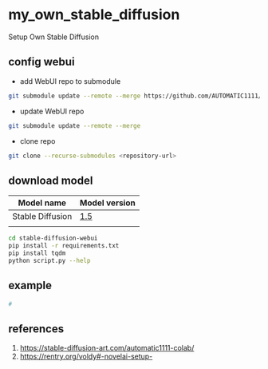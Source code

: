 # my_own_stable_diffusion
 Setup Own Stable Diffusion

## config webui
- add WebUI repo to submodule
```bash
git submodule update --remote --merge https://github.com/AUTOMATIC1111/stable-diffusion-webui
```
- update WebUI repo
```bash
git submodule update --remote --merge
```
- clone repo
```bash
git clone --recurse-submodules <repository-url>
```

## download model

| Model name | Model version |
| --- | --- |
| Stable Diffusion | [1.5](https://huggingface.co/runwayml/stable-diffusion-v1-5/resolve/main/v1-5-pruned.ckpt) |
| | |

```bash
cd stable-diffusion-webui
pip install -r requirements.txt
pip install tqdm
python script.py --help
```

## example
```bash
# 
```

## references

1. https://stable-diffusion-art.com/automatic1111-colab/
2. https://rentry.org/voldy#-novelai-setup-


